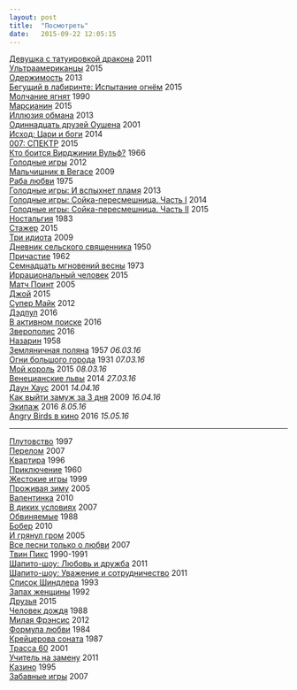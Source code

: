 ```yaml
---
layout: post
title:  "Посмотреть"
date:   2015-09-22 12:05:15
---
```


[Девушка с татуировкой дракона](http://www.kinopoisk.ru/film/491724/) 2011<br>
[Ультраамериканцы](http://www.kinopoisk.ru/film/807399/) 2015<br>
[Одержимость](http://www.kinopoisk.ru/film/725190/) 2013<br>
[Бегущий в лабиринте: Испытание огнём](http://www.kinopoisk.ru/film/842673/) 2015<br>
[Молчание ягнят](http://www.kinopoisk.ru/film/345/) 1990<br>
[Марсианин](http://www.kinopoisk.ru/film/841700/) 2015<br>
[Иллюзия обмана](http://www.kinopoisk.ru/film/522892/) 2013<br>
[Одиннадцать друзей Оушена](http://www.kinopoisk.ru/film/770/) 2001<br>
[Исход: Цари и боги](http://www.kinopoisk.ru/film/484611/) 2014<br>
[007: СПЕКТР](http://www.kinopoisk.ru/film/678552/) 2015<br>
[Кто боится Вирджинии Вульф?](http://www.kinopoisk.ru/film/490/) 1966<br>
[Голодные игры](http://www.kinopoisk.ru/film/468581/) 2012<br>
[Мальчишник в Вегасе](http://www.kinopoisk.ru/film/426004/) 2009<br>
[Раба любви](http://www.kinopoisk.ru/film/42030/) 1975<br>
[Голодные игры: И вспыхнет пламя](http://www.kinopoisk.ru/film/602373/) 2013<br>
[Голодные игры: Сойка-пересмешница. Часть I](http://www.kinopoisk.ru/film/661911/) 2014<br>
[Голодные игры: Сойка-пересмешница. Часть II](http://www.kinopoisk.ru/film/663715/) 2015<br>
[Ностальгия](http://www.kinopoisk.ru/film/46464/) 1983<br>
[Стажер](http://www.kinopoisk.ru/film/677893/) 2015<br>
[Три идиота](http://www.kinopoisk.ru/film/423210/) 2009<br>
[Дневник сельского священника](http://www.kinopoisk.ru/film/94546/) 1950<br>
[Причастие](http://www.kinopoisk.ru/film/15183/) 1962<br>
[Семнадцать мгновений весны](http://www.kinopoisk.ru/film/89540/) 1973<br>
[Иррациональный человек](http://www.kinopoisk.ru/film/840992/) 2015<br>
[Матч Поинт](http://www.kinopoisk.ru/film/81530/) 2005<br>
[Джой](http://www.kinopoisk.ru/film/713051/) 2015<br>
[Супер Майк](http://www.kinopoisk.ru/film/586488/) 2012<br>
[Дэдпул](http://www.kinopoisk.ru/film/462360/) 2016<br>
[В активном поиске](http://www.kinopoisk.ru/film/462538/) 2016<br>
[Зверополис](http://www.kinopoisk.ru/film/775276/) 2016<br>
[Назарин](http://www.kinopoisk.ru/film/59136/) 1958<br>
[Земляничная поляна](http://www.kinopoisk.ru/film/508/) 1957 <i>06.03.16</i><br>
[Огни большого города](http://www.kinopoisk.ru/film/414/) 1931 <i>07.03.16</i><br>
[Мой король](http://www.kinopoisk.ru/film/821508/) 2015 <i>08.03.16</i><br>
[Венецианские львы](http://www.kinopoisk.ru/film/814482/) 2014 <i>27.03.16</i><br>
[Даун Хаус](http://www.kinopoisk.ru/film/41149/) 2001 <i>14.04.16</i><br>
[Как выйти замуж за 3 дня](http://www.kinopoisk.ru/film/427884/) 2009 <i>16.04.16</i><br>
[Экипаж](http://www.kinopoisk.ru/film/839818/) 2016 <i>8.05.16</i><br>
[Angry Birds в кино](http://www.kinopoisk.ru/film/609618/) 2016 <i>15.05.16</i><br>

***

[Плутовство](http://www.kinopoisk.ru/film/2989/) 1997<br>
[Перелом](http://www.kinopoisk.ru/film/220617/) 2007<br>
[Квартира](http://www.kinopoisk.ru/film/3720/) 1996<br>
[Приключение](http://www.kinopoisk.ru/film/63930/) 1960<br>
[Жестокие игры](http://www.kinopoisk.ru/film/12192/) 1999<br>
[Проживая зиму](http://www.kinopoisk.ru/film/53951/) 2005<br>
[Валентинка](http://www.kinopoisk.ru/film/404459/) 2010<br>
[В диких условиях](http://www.kinopoisk.ru/film/252626/) 2007<br>
[Обвиняемые](http://www.kinopoisk.ru/film/9842/) 1988<br>
[Бобер](http://www.kinopoisk.ru/film/474521/) 2010<br>
[И грянул гром](http://www.kinopoisk.ru/film/4473/) 2005<br>
[Все песни только о любви](http://www.kinopoisk.ru/film/281144/) 2007<br>
[Твин Пикс](http://www.kinopoisk.ru/film/84358/) 1990-1991<br>
[Шапито-шоу: Любовь и дружба](http://www.kinopoisk.ru/film/468201/) 2011<br>
[Шапито-шоу: Уважение и сотрудничество](http://www.kinopoisk.ru/film/660895/) 2011<br>
[Список Шиндлера](http://www.kinopoisk.ru/film/329/) 1993<br>
[Запах женщины](http://www.kinopoisk.ru/film/4871/) 1992<br>
[Друзья](http://www.kinopoisk.ru/film/851364/) 2015<br>
[Человек дождя](http://www.kinopoisk.ru/film/519/) 1988<br>
[Милая Фрэнсис](http://www.kinopoisk.ru/film/677442/) 2012<br>
[Формула любви](http://www.kinopoisk.ru/film/81432/) 1984<br>
[Крейцерова соната](http://www.kinopoisk.ru/film/44972/) 1987<br>
[Трасса 60](http://www.kinopoisk.ru/film/3563/) 2001<br>
[Учитель на замену](http://www.kinopoisk.ru/film/535337/) 2011<br>
[Казино](https://www.kinopoisk.ru/film/2494/) 1995<br>
[Забавные игры](https://www.kinopoisk.ru/film/261021/) 2007<br>
